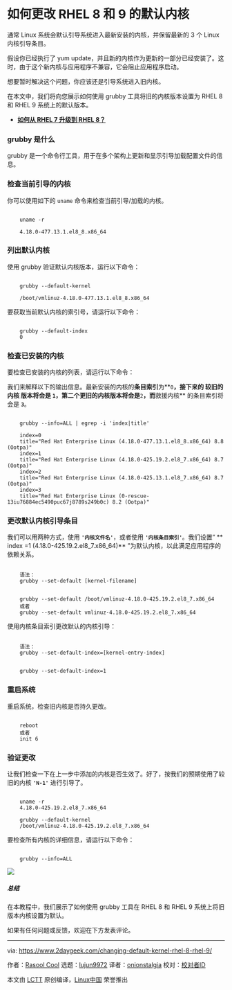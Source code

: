 [#]: subject: "How to Change the default kernel in RHEL 8 and 9"
[#]: via: "https://www.2daygeek.com/changing-default-kernel-rhel-8-rhel-9/"
[#]: author: "Rasool Cool https://www.2daygeek.com/author/rasool/"
[#]: collector: "lujun9972"
[#]: translator: "onionstalgia"
[#]: reviewer: " "
[#]: publisher: " "
[#]: url: " "

如何更改 RHEL 8 和 9 的默认内核
======

通常 Linux 系统会默认引导系统进入最新安装的内核，并保留最新的 3 个 Linux 内核引导条目。

假设你已经执行了 yum update，并且新的内核作为更新的一部分已经安装了。这时，由于这个新内核与应用程序不兼容，它会阻止应用程序启动。

想要暂时解决这个问题，你应该还是引导系统进入旧内核。

在本文中，我们将向您展示如何使用 grubby 工具将旧的内核版本设置为 RHEL 8 和 RHEL 9 系统上的默认版本。

* [**如何从 RHEL 7 升级到 RHEL 8？**][1]



### grubby 是什么

grubby 是一个命令行工具，用于在多个架构上更新和显示引导加载配置文件的信息。

### 检查当前引导的内核

你可以使用如下的 ``uname`` 命令来检查当前引导/加载的内核。

```

    uname -r

    4.18.0-477.13.1.el8_8.x86_64

```

### 列出默认内核

使用 grubby 验证默认内核版本，运行以下命令：

```

    grubby --default-kernel

    /boot/vmlinuz-4.18.0-477.13.1.el8_8.x86_64

```

要获取当前默认内核的索引号，请运行以下命令：

```

    grubby --default-index
    0

```

### 检查已安装的内核

要检查已安装的内核的列表，请运行以下命令：

我们来解释以下的输出信息。最新安装的内核的**条目索引**为**`0`**，接下来的 **较旧的内核** 版本将会是  **`1`**，第二个更旧的内核版本将会是**`2`**，而**救援内核** 的条目索引将会是 **`3`**。

```

    grubby --info=ALL | egrep -i 'index|title'

    index=0
    title="Red Hat Enterprise Linux (4.18.0-477.13.1.el8_8.x86_64) 8.8 (Ootpa)"
    index=1
    title="Red Hat Enterprise Linux (4.18.0-425.19.2.el8_7.x86_64) 8.7 (Ootpa)"
    index=2
    title="Red Hat Enterprise Linux (4.18.0-425.13.1.el8_7.x86_64) 8.7 (Ootpa)"
    index=3
    title="Red Hat Enterprise Linux (0-rescue-13iu76884ec5490puc67j8789s249b0c) 8.2 (Ootpa)"

```

### 更改默认内核引导条目

我们可以用两种方式，使用 **`'内核文件名'`**，或者使用 **`'内核条目索引'`**。我们设置“ ** index =1 (4.18.0-425.19.2.el8_7.x86_64)** ”为默认内核，以此满足应用程序的依赖关系。

```

    语法：
    grubby --set-default [kernel-filename]

```

```

    grubby --set-default /boot/vmlinuz-4.18.0-425.19.2.el8_7.x86_64
    或者
    grubby --set-default vmlinuz-4.18.0-425.19.2.el8_7.x86_64

```

使用内核条目索引更改默认的内核引导：

```

    语法：
    grubby --set-default-index=[kernel-entry-index]

```

```

    grubby --set-default-index=1

```

### 重启系统

重启系统，检查旧内核是否持久更改。

```

    reboot
    或者
    init 6

```

### 验证更改

让我们检查一下在上一步中添加的内核是否生效了。好了，按我们的预期使用了较旧的内核 **`'N-1'`** 进行引导了。

```

    uname -r
    4.18.0-425.19.2.el8_7.x86_64

    grubby --default-kernel
    /boot/vmlinuz-4.18.0-425.19.2.el8_7.x86_64

```

要检查所有内核的详细信息，请运行以下命令：

```

    grubby --info=ALL

```

![][2]

##### 总结

在本教程中，我们展示了如何使用 grubby 工具在 RHEL 8 和 RHEL 9 系统上将旧版本内核设置为默认。

如果有任何问题或反馈，欢迎在下方发表评论。

--------------------------------------------------------------------------------

via: https://www.2daygeek.com/changing-default-kernel-rhel-8-rhel-9/

作者：[Rasool Cool][a]
选题：[lujun9972][b]
译者：[onionstalgia](https://github.com/onionstalgia)
校对：[校对者ID](https://github.com/校对者ID)

本文由 [LCTT](https://github.com/LCTT/TranslateProject) 原创编译，[Linux中国](https://linux.cn/) 荣誉推出

[a]: https://www.2daygeek.com/author/rasool/
[b]: https://github.com/lujun9972
[1]: https://www.2daygeek.com/upgrading-from-rhel-7-to-rhel-8/
[2]: https://www.2daygeek.com/wp-content/uploads/2023/06/changing-default-kernel-rhel-8-rhel-9-1024x494.jpg
